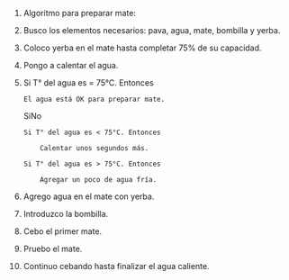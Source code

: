 1. Algoritmo para preparar mate:

2. Busco los elementos necesarios: pava, agua, mate, bombilla y yerba.

3. Coloco yerba en el mate hasta completar 75% de su capacidad.

4. Pongo a calentar el agua.

5.  Si T° del agua es = 75°C. Entonces

        El agua está OK para preparar mate.

    SiNo

        Si T° del agua es < 75°C. Entonces

            Calentar unos segundos más.

        Si T° del agua es > 75°C. Entonces

            Agregar un poco de agua fría.

6. Agrego agua en el mate con yerba.

7. Introduzco la bombilla.

8. Cebo el primer mate.

9. Pruebo el mate.

10. Continuo cebando hasta finalizar el agua caliente.